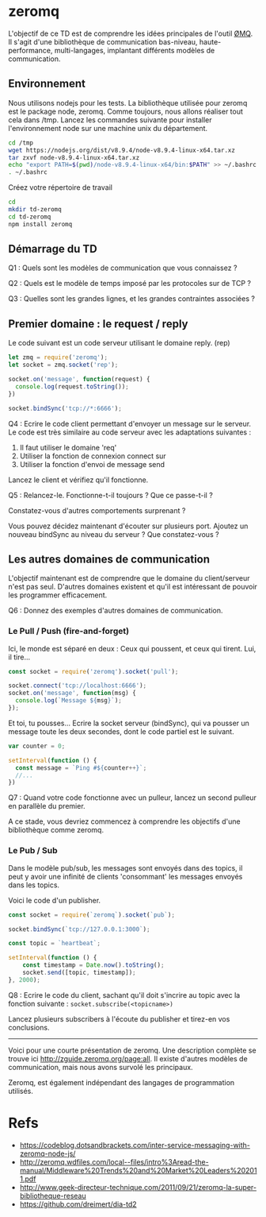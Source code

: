 # zeromq
L'objectif de ce TD est de comprendre les idées principales de l'outil [ØMQ](http://zeromq.org/). Il s'agit d'une bibliothèque de communication bas-niveau, haute-performance, multi-langages, implantant différents modèles de communication.


## Environnement
Nous utilisons nodejs pour les tests.
La bibliothèque utilisée pour zeromq est le package node, zeromq.
Comme toujours, nous allons réaliser tout cela dans /tmp.
Lancez les commandes suivante pour installer l'environnement node sur une machine unix du département.
```bash
cd /tmp
wget https://nodejs.org/dist/v8.9.4/node-v8.9.4-linux-x64.tar.xz
tar zxvf node-v8.9.4-linux-x64.tar.xz
echo "export PATH=$(pwd)/node-v8.9.4-linux-x64/bin:$PATH" >> ~/.bashrc
. ~/.bashrc
```

Créez votre répertoire de travail
```bash
cd
mkdir td-zeromq
cd td-zeromq
npm install zeromq
```


## Démarrage du TD
Q1 : Quels sont les modèles de communication que vous connaissez ?

Q2 : Quels est le modèle de temps imposé par les protocoles sur de TCP ?

Q3 : Quelles sont les grandes lignes, et les grandes contraintes associées ?

## Premier domaine : le request / reply

Le code suivant est un code serveur utilisant le domaine reply. (rep)

```javascript
let zmq = require('zeromq');
let socket = zmq.socket('rep');

socket.on('message', function(request) {
  console.log(request.toString());
})

socket.bindSync('tcp://*:6666');
```

Q4 : Ecrire le code client permettant d'envoyer un message sur le serveur. Le code est très similaire au code serveur avec les adaptations suivantes :

1) Il faut utiliser le domaine 'req'
2) Utiliser la fonction de connexion connect sur
3) Utiliser la fonction d'envoi de message send

Lancez le client et vérifiez qu'il fonctionne.

Q5 : Relancez-le. Fonctionne-t-il toujours ? Que ce passe-t-il ?

Constatez-vous d'autres comportements surprenant ?

Vous pouvez décidez maintenant d'écouter sur plusieurs port. Ajoutez un nouveau bindSync au niveau du serveur ? Que constatez-vous ?

## Les autres domaines de communication
L'objectif maintenant est de comprendre que le domaine du client/serveur n'est pas seul. D'autres domaines existent et qu'il est intéressant de pouvoir les programmer efficacement.

Q6 : Donnez des exemples d'autres domaines de communication.

### Le Pull / Push (fire-and-forget)

Ici, le monde est séparé en deux : Ceux qui poussent, et ceux qui tirent. Lui, il tire...

```javascript
const socket = require('zeromq').socket('pull');

socket.connect('tcp://localhost:6666');
socket.on('message', function(msg) {
  console.log(`Message ${msg}`);  
});
```

Et toi, tu pousses...
Ecrire la socket serveur (bindSync), qui va pousser un message toute les deux secondes, dont le code partiel est le suivant.

```javascript
var counter = 0;

setInterval(function () {
  const message = `Ping #${counter++}`;
  //...
})
```

Q7 : Quand votre code fonctionne avec un pulleur, lancez un second pulleur en parallèle du premier.

A ce stade, vous devriez commencez à comprendre les objectifs d'une bibliothèque comme zeromq.

### Le Pub / Sub
Dans le modèle pub/sub, les messages sont envoyés dans des topics, il peut y avoir une infinité de clients 'consommant' les messages envoyés dans les topics.

Voici le code d'un publisher.
```javascript
const socket = require(`zeromq`).socket(`pub`);

socket.bindSync(`tcp://127.0.0.1:3000`);

const topic = `heartbeat`;

setInterval(function () {
	const timestamp = Date.now().toString();
	socket.send([topic, timestamp]);
}, 2000);
```

Q8 : Ecrire le code du client, sachant qu'il doit s'incrire au topic avec la fonction suivante :
`socket.subscribe(<topicname>)`

Lancez plusieurs subscribers à l'écoute du publisher et tirez-en vos conclusions.

---
Voici pour une courte présentation de zeromq. Une description complète se trouve ici http://zguide.zeromq.org/page:all. Il existe d'autres modèles de communication, mais nous avons survolé les principaux.

Zeromq, est également indépendant des langages de programmation utilisés.


# Refs
- https://codeblog.dotsandbrackets.com/inter-service-messaging-with-zeromq-node-js/
- http://zeromq.wdfiles.com/local--files/intro%3Aread-the-manual/Middleware%20Trends%20and%20Market%20Leaders%202011.pdf
- http://www.geek-directeur-technique.com/2011/09/21/zeromq-la-super-bibliotheque-reseau
- https://github.com/dreimert/dia-td2
